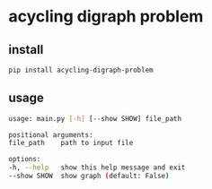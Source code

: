 # acycling digraph problem

## install

```bash
pip install acycling-digraph-problem
```

## usage

```bash
usage: main.py [-h] [--show SHOW] file_path

positional arguments:
file_path    path to input file

options:
-h, --help   show this help message and exit
--show SHOW  show graph (default: False)
```